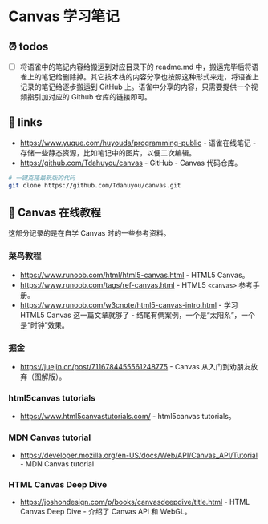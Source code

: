 # Canvas 学习笔记

## ⏰ todos

- [ ] 将语雀中的笔记内容给搬运到对应目录下的 readme.md 中，搬运完毕后将语雀上的笔记给删除掉。其它技术栈的内容分享也按照这种形式来走，将语雀上记录的笔记给逐步搬运到 GitHub 上。语雀中分享的内容，只需要提供一个视频指引加对应的 Github 仓库的链接即可。

## 🔗 links

- https://www.yuque.com/huyouda/programming-public - 语雀在线笔记 - 存储一些静态资源，比如笔记中的图片，以便二次编辑。
- https://github.com/Tdahuyou/canvas - GitHub - Canvas 代码仓库。

```bash
# 一键克隆最新版的代码
git clone https://github.com/Tdahuyou/canvas.git
```

## 📝 Canvas 在线教程

这部分记录的是在自学 Canvas 时的一些参考资料。

### 菜鸟教程

- https://www.runoob.com/html/html5-canvas.html - HTML5 Canvas。
- https://www.runoob.com/tags/ref-canvas.html - HTML5 `<canvas>` 参考手册。
- https://www.runoob.com/w3cnote/html5-canvas-intro.html - 学习 HTML5 Canvas 这一篇文章就够了 - 结尾有俩案例，一个是“太阳系”，一个是“时钟”效果。

### 掘金

- https://juejin.cn/post/7116784455561248775 - Canvas 从入门到劝朋友放弃（图解版）。

### html5canvas tutorials

- https://www.html5canvastutorials.com/ - html5canvas tutorials。

### MDN Canvas tutorial

- https://developer.mozilla.org/en-US/docs/Web/API/Canvas_API/Tutorial - MDN Canvas tutorial

### HTML Canvas Deep Dive

- https://joshondesign.com/p/books/canvasdeepdive/title.html - HTML Canvas Deep Dive - 介绍了 Canvas API 和 WebGL。
